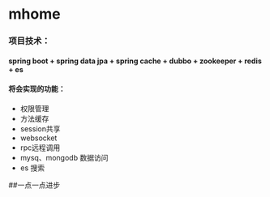 # mhome
### 项目技术：
#### spring boot + spring data jpa + spring cache + dubbo + zookeeper + redis + es

#### 将会实现的功能：
- 权限管理
- 方法缓存
- session共享
- websocket
- rpc远程调用
- mysq、mongodb 数据访问
- es 搜索

##一点一点进步
